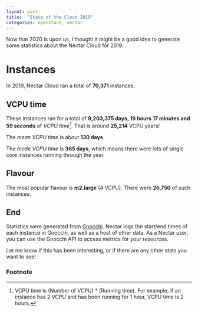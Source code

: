 ```yaml
---
layout: post
title:  "State of the Cloud 2019"
categories: openstack, nectar
---
```


Now that 2020 is upon us, I thought it might be a good idea to generate some
statistics about the Nectar Cloud for 2019.

# Instances #

In 2019, Nectar Cloud ran a total of **70,371** instances.

## VCPU time ##

These instances ran for a total of **9,203,375 days, 19 hours 17 minutes and 59
seconds** of *VCPU time*[^1]. That is around **25,214** VCPU years!

The *mean VCPU time* is about **130 days**.

The *mode VCPU time* is **365 days**, which means there were lots of single core
instances running through the year.

## Flavour ##

The most popular flavour is **m2.large** (4 VCPU). There were **26,750** of such
instances.

## End ##

Statistics were generated from [Gnocchi](https://gnocchi.xyz/). Nectar logs the
start/end times of each instance in Gnocchi, as well as a host of other data. As
a Nectar user, you can use the Gnocchi API to access metrics for your resources.

Let me know if this has been interesting, or if there are any other stats you
want to see!

### Footnote ###

[^1]: VCPU time is (Number of VCPU) * (Running time). For example, if an
    instance has 2 VCPU and has been running for 1 hour, VCPU time is 2 hours.
